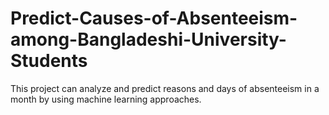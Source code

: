 # Predict-Causes-of-Absenteeism-among-Bangladeshi-University-Students
This project can analyze and predict reasons and days of absenteeism in a month by using machine learning approaches.
